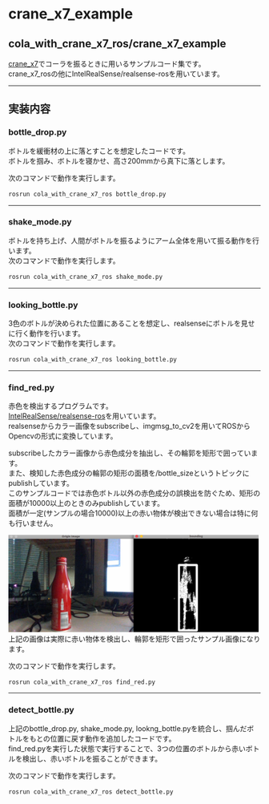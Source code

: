 # crane_x7_example  
  
## cola_with_crane_x7_ros/crane_x7_example
  
[crane_x7](https://github.com/rt-net/crane_x7_ros)でコーラを振るときに用いるサンプルコード集です。  
crane_x7_rosの他にIntelRealSense/realsense-rosを用いています。  
  
---
  
## 実装内容  
  
### bottle_drop.py
  
ボトルを緩衝材の上に落とすことを想定したコードです。  
ボトルを掴み、ボトルを寝かせ、高さ200mmから真下に落とします。
  
次のコマンドで動作を実行します。  
```sh
rosrun cola_with_crane_x7_ros bottle_drop.py  
```  
  
--- 
  
### shake_mode.py

ボトルを持ち上げ、人間がボトルを振るようにアーム全体を用いて振る動作を行います。  
次のコマンドで動作を実行します。  
```sh
rosrun cola_with_crane_x7_ros shake_mode.py  
```  
  
---  
  
### looking_bottle.py  
  
3色のボトルが決められた位置にあることを想定し、realsenseにボトルを見せに行く動作を行います。  
次のコマンドで動作を実行します。  
```sh
rosrun cola_with_crane_x7_ros looking_bottle.py  
```  
  
---
  
### find_red.py  

赤色を検出するプログラムです。  
[IntelRealSense/realsense-ros](https://github.com/IntelRealSense/realsense-ros)を用いています。  
realsenseからカラー画像をsubscribeし、imgmsg_to_cv2を用いてROSからOpencvの形式に変換しています。  

subscribeしたカラー画像から赤色成分を抽出し、その輪郭を矩形で囲っています。  
また、検知した赤色成分の輪郭の矩形の面積を/bottle_sizeというトピックにpublishしています。  
このサンプルコードでは赤色ボトル以外の赤色成分の誤検出を防ぐため、矩形の面積が10000以上のときのみpublishしています。  
面積が一定(サンプルの場合10000)以上の赤い物体が検出できない場合は特に何も行いません。  

<img src=https://github.com/Dansato1203/images/blob/master/RobotDesign3/IMG_3711.PNG width = 500px/>  
上記の画像は実際に赤い物体を検出し、輪郭を矩形で囲ったサンプル画像になります。  
  
次のコマンドで動作を実行します。  
```sh
rosrun cola_with_crane_x7_ros find_red.py  
```  


--- 
  
### detect_bottle.py
  
上記のbottle_drop.py, shake_mode.py, lookng_bottle.pyを統合し、掴んだボトルをもとの位置に戻す動作を追加したコードです。  
find_red.pyを実行した状態で実行することで、3つの位置のボトルから赤いボトルを検出し、赤いボトルを振ることができます。  

次のコマンドで動作を実行します。  
```sh
rosrun cola_with_crane_x7_ros detect_bottle.py  
```  

